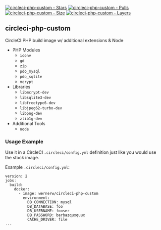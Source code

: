 
[![circleci-php-custom - Stars](https://img.shields.io/docker/stars/wernerw/circleci-php-custom.svg)](https://hub.docker.com/r/wernerw/circleci-php-custom/)
[![circleci-php-custom - Pulls](https://img.shields.io/docker/pulls/wernerw/circleci-php-custom.svg)](https://hub.docker.com/r/wernerw/circleci-php-custom/)
[![circleci-php-custom - Size](https://img.shields.io/microbadger/image-size/wernerw/circleci-php-custom.svg)](https://microbadger.com/images/wernerw/circleci-php-custom)
[![circleci-php-custom - Layers](https://img.shields.io/microbadger/layers/wernerw/circleci-php-custom.svg)](https://microbadger.com/images/wernerw/circleci-php-custom)

## circleci-php-custom

CircleCI PHP build image w/ additional extensions & Node
* PHP Modules
    * `iconv`
    * `gd`
    * `zip`
    * `pdo_mysql`
    * `pdo_sqlite`
    * `mcrypt`
* Libraries
    * `libmcrypt-dev`
    * `libsqlite3-dev`
    * `libfreetype6-dev`
    * `libjpeg62-turbo-dev`
    * `libpng-dev`
    * `zlib1g-dev`
* Additional Tools
    * `node`


### Usage Example

Use it in a CircleCI `.circleci/config.yml` definition just like you would use the stock image.

Example `.circleci/config.yml`:
```
version: 2
jobs:
  build:
    docker:
      - image: wernerw/circleci-php-custom
        environment:
          DB_CONNECTION: mysql
          DB_DATABASE: foo
          DB_USERNAME: fooser
          DB_PASSWORD: barbazquxquux
          CACHE_DRIVER: file
...

```